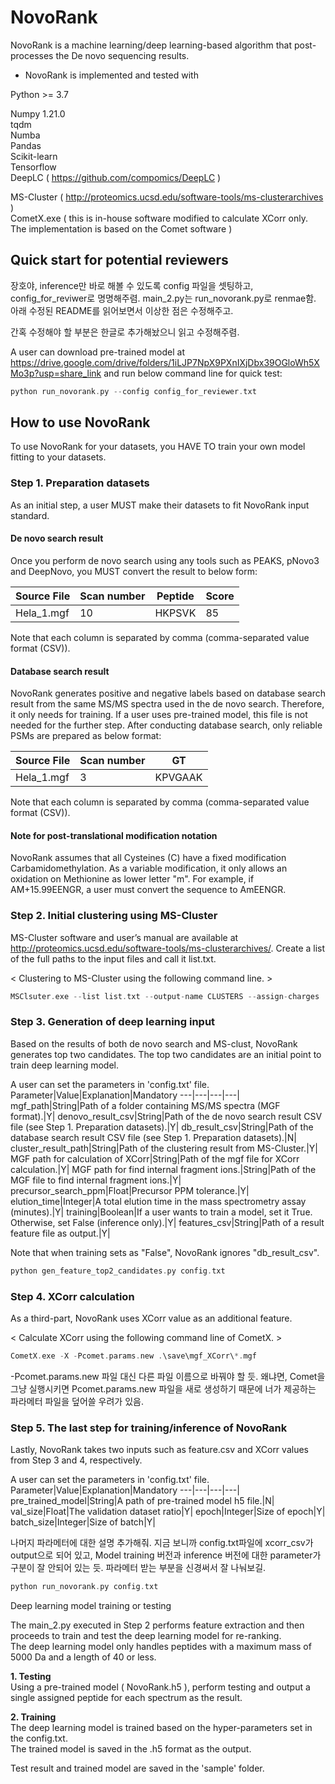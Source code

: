 # NovoRank
NovoRank is a machine learning/deep learning-based algorithm that post-processes the De novo sequencing results.

- NovoRank is implemented and tested with

Python >= 3.7

Numpy 1.21.0 \
tqdm \
Numba \
Pandas \
Scikit-learn \
Tensorflow \
DeepLC ( https://github.com/compomics/DeepLC )

MS-Cluster ( http://proteomics.ucsd.edu/software-tools/ms-clusterarchives ) \
CometX.exe ( this is in-house software modified to calculate XCorr only. The implementation is based on the Comet software )

## Quick start for potential reviewers

장호야, inference만 바로 해볼 수 있도록 config 파일을 셋팅하고, config_for_reviwer로 명명해주렴.
main_2.py는 run_novorank.py로 renmae함.
아래 수정된 README를 읽어보면서 이상한 점은 수정해주고.

간혹 수정해야 할 부분은 한글로 추가해놨으니 읽고 수정해주렴.

A user can download pre-trained model at https://drive.google.com/drive/folders/1iLJP7NpX9PXnIXjDbx39OGloWh5XMo3p?usp=share_link and run below command line for quick test:


```c
python run_novorank.py --config config_for_reviewer.txt
```

## How to use NovoRank

To use NovoRank for your datasets, you HAVE TO train your own model fitting to your datasets.

### Step 1. Preparation datasets
As an initial step, a user MUST make their datasets to fit NovoRank input standard.

#### De novo search result
Once you perform de novo search using any tools such as PEAKS, pNovo3 and DeepNovo, you MUST convert the result to below form:

Source File|Scan number|Peptide|Score
---|---|---|---|
Hela_1.mgf|10|HKPSVK|85|

Note that each column is separated by comma (comma-separated value format (CSV)).

#### Database search result
NovoRank generates positive and negative labels based on database search result from the same MS/MS spectra used in the de novo search. Therefore, it only needs for training. If a user uses pre-trained model, this file is not needed for the further step. After conducting database search, only reliable PSMs are prepared as below format:

Source File|Scan number|GT
---|---|---|
Hela_1.mgf|3|KPVGAAK| 

Note that each column is separated by comma (comma-separated value format (CSV)).

#### Note for post-translational modification notation
NovoRank assumes that all Cysteines (C) have a fixed modification Carbamidomethylation.
As a variable modification, it only allows an oxidation on Methionine as lower letter "m".
For example, if AM+15.99EENGR, a user must convert the sequence to AmEENGR.

### Step 2. Initial clustering using MS-Cluster

MS-Cluster software and user’s manual are available at http://proteomics.ucsd.edu/software-tools/ms-clusterarchives/. Create a list of the full paths to the input files and call it list.txt. 

< Clustering to MS-Cluster using the following command line. >
```c
MSClsuter.exe --list list.txt --output-name CLUSTERS --assign-charges
``` 

### Step 3. Generation of deep learning input
Based on the results of both de novo search and MS-clust, NovoRank generates top two candidates.
The top two candidates are an initial point to train deep learning model.

A user can set the parameters in 'config.txt' file.
Parameter|Value|Explanation|Mandatory
---|---|---|---|
mgf_path|String|Path of a folder containing MS/MS spectra (MGF format).|Y|
denovo_result_csv|String|Path of the de novo search result CSV file (see Step 1. Preparation datasets).|Y|
db_result_csv|String|Path of the database search result CSV file (see Step 1. Preparation datasets).|N|
cluster_result_path|String|Path of the clustering result from MS-Cluster.|Y|
MGF path for calculation of XCorr|String|Path of the mgf file for XCorr calculation.|Y|
MGF path for find internal fragment ions.|String|Path of the MGF file to find internal fragment ions.|Y|
precursor_search_ppm|Float|Precursor PPM tolerance.|Y|
elution_time|Integer|A total elution time in the mass spectrometry assay (minutes).|Y|
training|Boolean|If a user wants to train a model, set it True. Otherwise, set False (inference only).|Y|
features_csv|String|Path of a result feature file as output.|Y|

Note that when training sets as "False", NovoRank ignores "db_result_csv".

```c
python gen_feature_top2_candidates.py config.txt
```

### Step 4. XCorr calculation
As a third-part, NovoRank uses XCorr value as an additional feature.

< Calculate XCorr using the following command line of CometX. >

```c
CometX.exe -X -Pcomet.params.new .\save\mgf_XCorr\*.mgf
``` 

-Pcomet.params.new 파일 대신 다른 파일 이름으로 바꿔야 할 듯.
왜냐면, Comet을 그냥 실행시키면 Pcomet.params.new 파일을 새로 생성하기 때문에 너가 제공하는 파라메터 파일을 덮어쓸 우려가 있음.

### Step 5. The last step for training/inference of NovoRank
Lastly, NovoRank takes two inputs such as feature.csv and XCorr values from Step 3 and 4, respectively.

A user can set the parameters in 'config.txt' file.
Parameter|Value|Explanation|Mandatory
---|---|---|---|
pre_trained_model|String|A path of pre-trained model h5 file.|N|
val_size|Float|The validation dataset ratio|Y|
epoch|Integer|Size of epoch|Y|
batch_size|Integer|Size of batch|Y|

나머지 파라메터에 대한 설명 추가해줘. 지금 보니까 config.txt파일에 xcorr_csv가 output으로 되어 있고, 
Model training 버전과 inference 버전에 대한 parameter가 구분이 잘 안되어 있는 듯.
파라메터 받는 부분을 신경써서 잘 나눠보길.

```c
python run_novorank.py config.txt
```

Deep learning model training or testing

The main_2.py executed in Step 2 performs feature extraction and then proceeds to train and test the deep learning model for re-ranking.\
The deep learning model only handles peptides with a maximum mass of 5000 Da and a length of 40 or less.

**1. Testing** \
Using a pre-trained model ( NovoRank.h5 ), perform testing and output a single assigned peptide for each spectrum as the result.

**2. Training** \
The deep learning model is trained based on the hyper-parameters set in the config.txt. \
The trained model is saved in the .h5 format as the output.

Test result and trained model are saved in the 'sample' folder.

